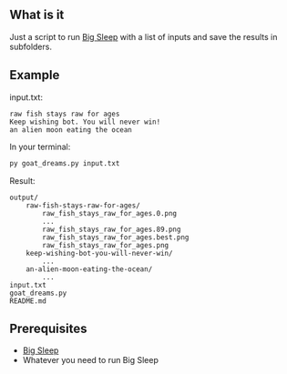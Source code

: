 ## What is it
Just a script to run [Big Sleep](https://github.com/lucidrains/big-sleep) with a list of inputs and save the results in subfolders.

## Example
input.txt:
```
raw fish stays raw for ages
Keep wishing bot. You will never win!
an alien moon eating the ocean
```

In your terminal:
```sh
py goat_dreams.py input.txt
```

Result:
```
output/
    raw-fish-stays-raw-for-ages/
        raw_fish_stays_raw_for_ages.0.png
        ...
        raw_fish_stays_raw_for_ages.89.png
        raw_fish_stays_raw_for_ages.best.png
        raw_fish_stays_raw_for_ages.png
    keep-wishing-bot-you-will-never-win/
        ...
    an-alien-moon-eating-the-ocean/
        ...
input.txt
goat_dreams.py
README.md
```

## Prerequisites
* [Big Sleep](https://github.com/lucidrains/big-sleep)
* Whatever you need to run Big Sleep